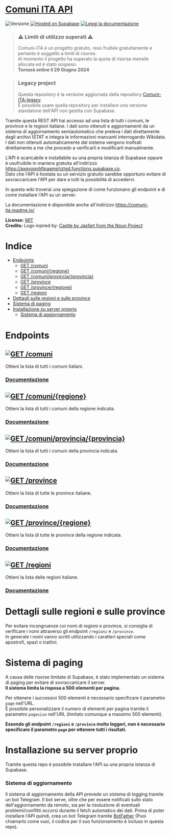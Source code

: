 # [Comuni ITA API](https://comuni-ita.readme.io/)
![Versione](https://img.shields.io/badge/versione-v3.1.0-%23007ec6?style=flat-square)
[![Hosted on Supabase](https://img.shields.io/badge/Hosted%20on%20Supabase-passing?style=flat-square&logo=supabase&labelColor=1c1c1c&color=1c1c1c)](https://axqvoqvbfjpaamphztgd.functions.supabase.co)
[![Leggi la documentazione](https://img.shields.io/badge/Leggi%20la%20documentazione-passing?style=flat-square&logo=Read%20the%20Docs&labelColor=8CA1AF&color=8CA1AF&logoColor=white)](https://comuni-ita.readme.io/)

> ### ⚠️ Limiti di utilizzo superati ⚠️
> Comuni-ITA è un progetto gratuito, reso fruibile gratuitamente e pertanto è soggetto a limiti di risorse.  
> Al momento il progetto ha superato la quota di risorse mensile allocata ed è stato sospeso.   
> **Tornerà online il 29 Giugno 2024**

> ### Legacy project
> Questa repository è la versione aggiornata della repository [Comuni-ITA-legacy](https://github.com/Samurai016/Comuni-ITA-legacy).  
> È possibile usare quella repository per installare una versione standalone dell'API non gestita con Supabase.

Tramite questa REST API hai accesso ad una lista di tutti i comuni, le province e le regioni italiane. I dati sono ottenuti e aggiornamenti da un sistema di aggiornamento semiautomatico che preleva i dati direttamente dagli archivi ISTAT e integra le informazioni mancanti interrogando Wikidata.  
I dati non ottenuti automaticamente dal sistema vengono inoltrati direttamente a me che procedo a verificarli e modificarli manualmente.  

L'API è scaricabile e installabile su una propria istanza di Supabase oppure è usufruibile in maniera gratuita all'indirizzo https://axqvoqvbfjpaamphztgd.functions.supabase.co.  
Dato che l'API è hostata su un servizio gratuito sarebbe opportuno evitare di sovraccaricare l'API per dare a tutti la possibilità di accedervi.  

In questa wiki troverai una spiegazione di come funzionano gli endpoint e di come installare l'API su un server.  

La documentazione è disponibile anche all'indirizzo https://comuni-ita.readme.io/ 

**License:** [MIT](https://opensource.org/licenses/MIT)  
**Credits:** Logo inpired by: [Castle by Jasfart from the Noun Project](https://thenounproject.com/omataloon/)

# Indice

- [Endpoints](#endpoints)
  - [GET /comuni](#-comuni)
  - [GET /comuni/{regione}](#-comuniregione)
  - [GET /comuni/provincia/{provincia}](#-comuniprovinciaprovincia)
  - [GET /province](#-province)
  - [GET /province/{regione}](#-provinceregione)
  - [GET /regioni](#-regioni)
- [Dettagli sulle regioni e sulle province](#dettagli-sulle-regioni-e-sulle-province)
- [Sistema di paging](#sistema-di-paging)
- [Installazione su server proprio](#installazione-su-server-proprio)
  - [Sistema di aggiornamento](#sistema-di-aggiornamento)

# Endpoints

## [![GET](https://img.shields.io/static/v1?label=%20&message=GET&color=187bdf&style=flat-square) /comuni](https://axqvoqvbfjpaamphztgd.functions.supabase.co/comuni)

Ottieni la lista di tutti i comuni italiani.

### [Documentazione](https://comuni-ita.readme.io/reference/comuni-1)

## [![GET](https://img.shields.io/static/v1?label=%20&message=GET&color=187bdf&style=flat-square) /comuni/{regione}](https://axqvoqvbfjpaamphztgd.functions.supabase.co/comuni/trentino%20alto%20adige)

Ottieni la lista di tutti i comuni della regione indicata.

### [Documentazione](https://comuni-ita.readme.io/reference/comuni-regione)

## [![GET](https://img.shields.io/static/v1?label=%20&message=GET&color=187bdf&style=flat-square) /comuni/provincia/{provincia}](https://axqvoqvbfjpaamphztgd.functions.supabase.co/comuni/provincia/bolzano)

Ottieni la lista di tutti i comuni della provincia indicata.

### [Documentazione](https://comuni-ita.readme.io/reference/comuni-provincia)

## [![GET](https://img.shields.io/static/v1?label=%20&message=GET&color=187bdf&style=flat-square) /province](https://axqvoqvbfjpaamphztgd.functions.supabase.co/province)

Ottieni la lista di tutte le province italiane.

### [Documentazione](https://comuni-ita.readme.io/reference/province-1)

## [![GET](https://img.shields.io/static/v1?label=%20&message=GET&color=187bdf&style=flat-square) /province/{regione}](https://axqvoqvbfjpaamphztgd.functions.supabase.co/province/trentino%20alto%20adige)

Ottieni la lista di tutte le province della regione indicata.

### [Documentazione](https://comuni-ita.readme.io/reference/province-regione)

## [![GET](https://img.shields.io/static/v1?label=%20&message=GET&color=187bdf&style=flat-square) /regioni](https://axqvoqvbfjpaamphztgd.functions.supabase.co/regioni)

Ottieni la lista delle regioni italiane.

### [Documentazione](https://comuni-ita.readme.io/reference/regioni-1)

# Dettagli sulle regioni e sulle province

Per evitare incongruenze coi nomi di regioni e province, si consiglia di verificare i nomi attraverso gli endpoint `/regioni` e `/province`.  \
In generale i nomi vanno scritti utilizzando i caratteri speciali come apostrofi, spazi o trattini.

# Sistema di paging

A causa delle risorse limitate di Supabase, è stato implementato un sistema di paging per evitare di sovraccaricare il server.   
**Il sistema limita la risposa a 500 elementi per pagina.**  

Per ottenere i successivi 500 elementi è necessario specificare il parametro `page` nell'URL.  
È possibile personalizzare il numero di elementi per pagina tramite il parametro `pagesize` nell'URL (limitato comunque a massimo 500 elementi).  

**Essendo gli endpoint `/regioni` e `/province` molto leggeri, non è necessario specificare il parametro `page` per ottenere tutti i risultati.**

# Installazione su server proprio

Tramite questa repo è possibile installare l'API su una propria istanza di Supabase.

### Sistema di aggiornamento
Il sistema di aggiornamento della API prevede un sistema di logging tramite un bot Telegram. Il bot serve, oltre che per essere notificati sullo stato dell'aggiornamento da remoto, sia per la risoluzione di eventuali problemi/conflitti occorsi durante il fetch automatico dei dati.
Prima di poter installare l'API quindi, crea un bot Telegram tramite [BotFather](https://t.me/botfather) (Puoi chiamarlo come vuoi, il codice per il suo funzionamento è incluso in questa repo). 